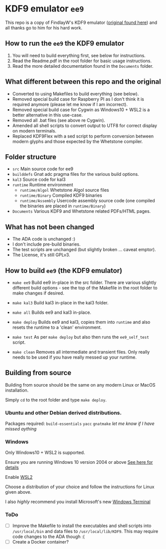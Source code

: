 # KDF9 emulator `ee9`
This repo is a copy of FindlayW's KDF9 emulator ([original found here](http://www.findlayw.plus.com/KDF9/emulation/emulator.html)) and all thanks go to him for his hard work.

## How to run the `ee9` the KDF9 emulator
1. You will need to build everything first, see below for instructions.
2. Read the Readme.pdf in the root folder for basic usage instructions.
3. Read the more detailed documentation found in the `Documents` folder.

## What different between this repo and the original
- Converted to using Makefiles to build everything (see below).
- Removed special build case for Raspberry PI as I don't think it is required anymore (please let me know if I am incorrect).
- Removed special build case for Cygwin as Windows10 + WSL2 is a better alternative in this use-case.
- Removed all .bat files (see above re Cygwin).
- Amended all shell scripts to convert output to UTF8 for correct display on modern terminals.
- Replaced KDF9Flex with a sed script to perform conversion between modern glyphs and those expected by the Whetstone compiler.

## Folder structure
- `src` Main source code for ee9
- `builddefs` Gnat adc pragma files for the various build options.
- `kal3` Source code for kal3
- `runtime` Runtime environment
    - `runtime/Algol` Whetstone Algol source files
    - `runtime/Binary` Compiled KDF9 binaries
    - `runtime/Assembly` Usercode assembly source code (one compiled the binaries are placed in `runtime/Binary`)
- `Documents` Various KDF9 and Whetstone related PDFs/HTML pages.

## What has not been changed
- The ADA code is unchanged :)
- I don't include pre-build binaries.
- The test scripts are unchanged (but slightly broken ... caveat emptor).
- The License, it's still GPLv3.

## How to build `ee9` (the KDF9 emulator)
- `make ee9`
    Build ee9 in-place in the src folder.
    There are various slightly different build options - see the top of the Makefile in the root folder to make changes if desired.

- `make kal3`
    Build kal3 in-place in the kal3 folder.

- `make all`
    Builds ee9 and kal3 in-place.

- `make deploy`
    Builds ee9 and kal3, copies them into `runtime` and also resets the runtime to a 'clean' environment.

- `make test`
    As per `make deploy` but also then runs the `ee9_self_test` script.

- `make clean`
    Removes all intermediate and transient files. Only really needs to be used if you have really messed up your runtime.

## Building from source
Building from source should be the same on any modern Linux or MacOS installation.

Simply `cd` to the root folder and type `make deploy`.

### Ubuntu and other Debian derived distributions.
Packages required:
    `build-essentials`
    `yacc`
    `gnatmake`
    *let me know if I have missed aything*

### Windows
Only Windows10 + WSL2 is supported.

Ensure you are running Windows 10 version 2004 or above [See here for details](https://docs.microsoft.com/en-us/windows/whats-new/whats-new-windows-10-version-2004)

Enable [WSL2](https://docs.microsoft.com/en-us/windows/wsl/install-win10)

Choose a distribution of your choice and follow the instructions for Linux given above.

I also *highly* recommend you install Microsoft's new [Windows Terminal](https://github.com/microsoft/terminal)

### ToDo
- [ ] Improve the Makefile to install the executables and shell scripts into `/usr/local/bin` and data files to `/usr/local/lib/KDF9`. This may require code changes to the ADA though :(
- [ ] Create a Docker container?